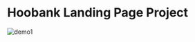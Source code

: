 # Hoobank Landing Page Project

![demo1](https://user-images.githubusercontent.com/66167733/226647186-cb90bffe-9ac4-48ce-9af0-6c8e07be2261.PNG)
